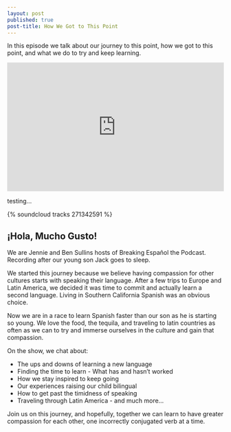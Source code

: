 ```yaml
---
layout: post
published: true
post-title: How We Got to This Point
---
```

In this episode we talk about our journey to this point, how we got to this point, and what we do to try and keep learning.

<iframe width="100%" height="300" scrolling="no" frameborder="no" src="https://w.soundcloud.com/player/?url=https%3A//api.soundcloud.com/tracks/271342591%3Fsecret_token%3Ds-CV2o9&amp;auto_play=false&amp;hide_related=false&amp;show_comments=true&amp;show_user=true&amp;show_reposts=false&amp;visual=true"></iframe>

testing...

{% soundcloud tracks 271342591 %}

## ¡Hola, Mucho Gusto!

We are Jennie and Ben Sullins hosts of Breaking Español the Podcast. Recording after our young son Jack goes to sleep.

We started this journey because we believe having compassion for other cultures starts with speaking their language. After a few trips to Europe and Latin America, we decided it was time to commit and actually learn a second language. Living in Southern California Spanish was an obvious choice.

Now we are in a race to learn Spanish faster than our son as he is starting so young. We love the food, the tequila, and traveling to latin countries as often as we can to try and immerse ourselves in the culture and gain that compassion.

On the show, we chat about:
- The ups and downs of learning a new language
- Finding the time to learn - What has and hasn’t worked
- How we stay inspired to keep going
- Our experiences raising our child bilingual
- How to get past the timidness of speaking
- Traveling through Latin America - and much more…

Join us on this journey, and hopefully, together we can learn to have greater compassion for each other, one incorrectly conjugated verb at a time.